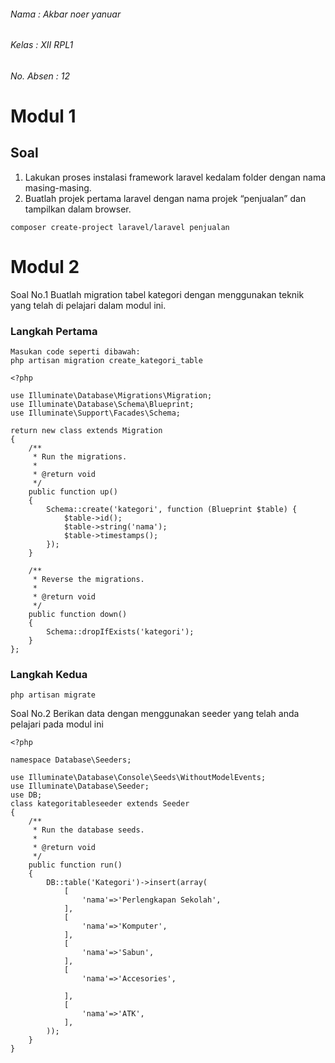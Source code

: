###### Nama : Akbar noer yanuar 
###### Kelas : XII RPL1 
###### No. Absen : 12 

# Modul 1

## Soal 
1. Lakukan proses instalasi framework laravel kedalam folder dengan nama masing-masing.
2. Buatlah projek pertama laravel dengan nama projek “penjualan” dan tampilkan dalam browser.
```
composer create-project laravel/laravel penjualan
```

# Modul 2

Soal No.1
Buatlah migration tabel kategori dengan menggunakan teknik yang telah di pelajari dalam 
modul ini.

### Langkah Pertama
```
Masukan code seperti dibawah:
php artisan migration create_kategori_table
```
```
<?php

use Illuminate\Database\Migrations\Migration;
use Illuminate\Database\Schema\Blueprint;
use Illuminate\Support\Facades\Schema;

return new class extends Migration
{
    /**
     * Run the migrations.
     *
     * @return void
     */
    public function up()
    {
        Schema::create('kategori', function (Blueprint $table) {
            $table->id();
            $table->string('nama');
            $table->timestamps();
        });
    }

    /**
     * Reverse the migrations.
     *
     * @return void
     */
    public function down()
    {
        Schema::dropIfExists('kategori');
    }
};
```
### Langkah Kedua
```
php artisan migrate
```

Soal No.2
Berikan data dengan menggunakan seeder yang telah anda pelajari pada modul ini
```
<?php

namespace Database\Seeders;

use Illuminate\Database\Console\Seeds\WithoutModelEvents;
use Illuminate\Database\Seeder;
use DB;
class kategoritableseeder extends Seeder
{
    /**
     * Run the database seeds.
     *
     * @return void
     */
    public function run()
    {
        DB::table('Kategori')->insert(array(
            [
                'nama'=>'Perlengkapan Sekolah',
            ],
            [
                'nama'=>'Komputer',
            ],
            [
                'nama'=>'Sabun',
            ],
            [
                'nama'=>'Accesories',
            
            ],
            [
                'nama'=>'ATK',
            ],
        ));
    }
}
```

                                     
